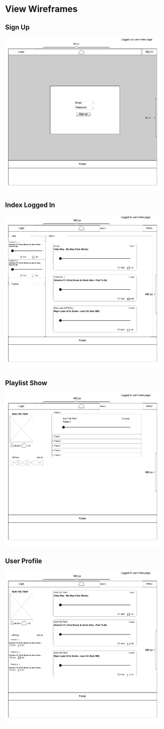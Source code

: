 # View Wireframes
<!--## New Session
![new-session]-->

## Sign Up
![sign-up]

## Index Logged In
![index-logged-in]

## Playlist Show
![playlist-show-page]

## User Profile
![user-profile]
<!--## Search Results
![search-results]-->

<!-- [new-session]: ./wireframes/new_session.png -->

[sign-up]: ./wireframes/index-logged-out.png
[index-logged-in]: ./wireframes/index-logged-in.png
[playlist-show-page]: ./wireframes/playlist-show-page.png
[user-profile]: ./wireframes/user-profile.png

<!-- [search-results]: ./wireframes/search_results.png -->
